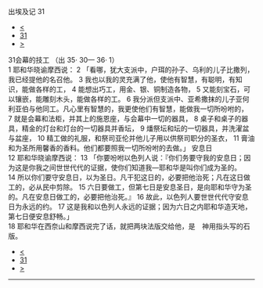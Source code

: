﻿





 出埃及记 31




* [<](bible/EXO30.md)
* [31](bible/EXO.md)
* [>](bible/EXO32.md)



 
31会幕的技工 （出
35·
30—
36·
1）  
1 耶和华晓谕摩西说： 
2 「看哪，犹大支派中，户珥的孙子、乌利的儿子比撒列，我已经提他的名召他。 
3 我也以我的灵充满了他，使他有智慧，有聪明，有知识，能做各样的工， 
4 能想出巧工，用金、银、铜制造各物， 
5 又能刻宝石，可以镶嵌，能雕刻木头，能做各样的工。 
6 我分派但支派中、亚希撒抹的儿子亚何利亚伯与他同工。凡心里有智慧的，我更使他们有智慧，能做我一切所吩咐的， 
7 就是会幕和法柜，并其上的施恩座，与会幕中一切的器具， 
8 桌子和桌子的器具，精金的灯台和灯台的一切器具并香坛， 
9 燔祭坛和坛的一切器具，并洗濯盆与盆座， 
10 精工做的礼服，和祭司亚伦并他儿子用以供祭司职分的圣衣， 
11 膏油和为圣所用馨香的香料。他们都要照我一切所吩咐的去做。」 安息日  
12 耶和华晓谕摩西说： 
13 「你要吩咐以色列人说：『你们务要守我的安息日；因为这是你我之间世世代代的证据，使你们知道我—耶和华是叫你们成为圣的。 
14 所以你们要守安息日，以为圣日。凡干犯这日的，必要把他治死；凡在这日做工的，必从民中剪除。 
15 六日要做工，但第七日是安息圣日，是向耶和华守为圣的。凡在安息日做工的，必要把他治死。』 
16 故此，以色列人要世世代代守安息日为永远的约。 
17 这是我和以色列人永远的证据；因为六日之内耶和华造天地，第七日便安息舒畅。」  
18 耶和华在西奈山和摩西说完了话，就把两块法版交给他，是　神用指头写的石版。 
* [<](bible/EXO30.md)
* [31](bible/EXO.md)
* [>](bible/EXO32.md)





---









